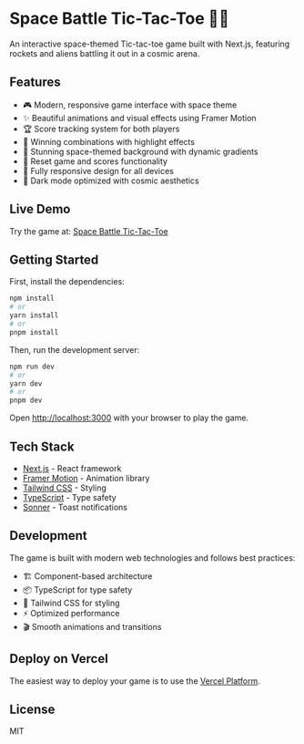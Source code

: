 # Space Battle Tic-Tac-Toe 🚀👾

An interactive space-themed Tic-tac-toe game built with Next.js, featuring rockets and aliens battling it out in a cosmic arena.

## Features

- 🎮 Modern, responsive game interface with space theme
- ✨ Beautiful animations and visual effects using Framer Motion
- 🏆 Score tracking system for both players
- 🎯 Winning combinations with highlight effects
- 🌌 Stunning space-themed background with dynamic gradients
- 🔄 Reset game and scores functionality
- 📱 Fully responsive design for all devices
- 🎨 Dark mode optimized with cosmic aesthetics

## Live Demo

Try the game at: [Space Battle Tic-Tac-Toe](https://tic-tac-toe-game-taupe-alpha.vercel.app/)

## Getting Started

First, install the dependencies:

```bash
npm install
# or
yarn install
# or
pnpm install
```

Then, run the development server:

```bash
npm run dev
# or
yarn dev
# or
pnpm dev
```

Open [http://localhost:3000](http://localhost:3000) with your browser to play the game.

## Tech Stack

- [Next.js](https://nextjs.org) - React framework
- [Framer Motion](https://www.framer.com/motion) - Animation library
- [Tailwind CSS](https://tailwindcss.com) - Styling
- [TypeScript](https://www.typescriptlang.org) - Type safety
- [Sonner](https://sonner.emilkowal.ski) - Toast notifications

## Development

The game is built with modern web technologies and follows best practices:

- 🏗️ Component-based architecture
- 📦 TypeScript for type safety
- 🎨 Tailwind CSS for styling
- ⚡ Optimized performance
- 🎬 Smooth animations and transitions

## Deploy on Vercel

The easiest way to deploy your game is to use the [Vercel Platform](https://vercel.com/new).

## License

MIT
